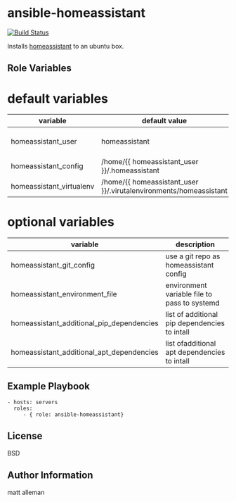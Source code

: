 ansible-homeassistant
=========
[![Build
Status](https://travis-ci.org/rmalleman/ansible-homeassistant.svg?branch=master)](https://travis-ci.org/rmalleman/ansible-homeassistant)

Installs [homeassistant](https://home-assistant.io/) to an ubuntu box.

Role Variables
--------------
# default variables
| variable | default value | description |
| --- | --- | --- |
| homeassistant_user | homeassistant | user to run homeassistant as |
| homeassistant_config| /home/{{ homeassistant_user }}/.homeassistant | config directory |
| homeassistant_virtualenv| /home/{{ homeassistant_user }}/.virutalenvironments/homeassistant | virtualenv location |

# optional variables
| variable | description |
| --- | --- |
| homeassistant_git_config | use a git repo as homeassistant config |
| homeassistant_environment_file | environment variable file to pass to systemd |
| homeassistant_additional_pip_dependencies | list of additional pip dependencies to intall |
| homeassistant_additional_apt_dependencies | list ofadditional apt dependencies to intall |

Example Playbook
----------------

    - hosts: servers
      roles:
         - { role: ansible-homeassistant}

License
-------

BSD

Author Information
------------------

matt alleman
